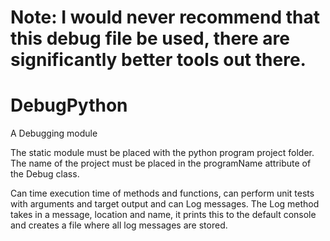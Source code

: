 # Note: I would never recommend that this debug file be used, there are significantly better tools out there.  

# DebugPython

A Debugging module

The static module must be placed with the python program project folder.
The name of the project must be placed in the programName attribute of the Debug class.

Can time execution time of methods and functions, can perform unit tests with arguments and target output and can Log messages.
The Log method takes in a message, location and name, it prints this to the default console and creates a file where all log messages are stored.
